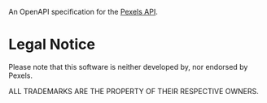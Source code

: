 An OpenAPI specification for the [Pexels API](https://www.pexels.com/api/documentation#introduction).

# Legal Notice

Please note that this software is neither developed by, nor endorsed by Pexels.

ALL TRADEMARKS ARE THE PROPERTY OF THEIR RESPECTIVE OWNERS.
